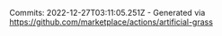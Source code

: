 Commits: 2022-12-27T03:11:05.251Z - Generated via https://github.com/marketplace/actions/artificial-grass
<br>
